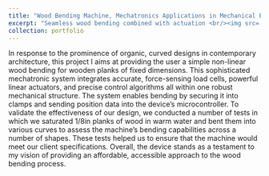 ```yaml
---
title: "Wood Bending Machine, Mechatronics Applications in Mechanical Engineering (24354)"
excerpt: "Seamless wood bending combined with actuation <br/><img src='/images/500x300.png'>"
collection: portfolio
---
```



In response to the prominence of organic, curved designs in contemporary architecture, this project I aims at providing the user a simple non-linear wood bending for wooden planks of fixed dimensions. This sophisticated mechatronic system integrates accurate, force-sensing load cells, powerful linear actuators, and precise control algorithms all within one robust mechanical structure. The system enables bending by securing it into clamps and sending position data into the device’s microcontroller. To validate the effectiveness of our design, we conducted a number of tests in which we saturated 1/8in planks of wood in warm water and bent them into various curves to assess the machine’s bending capabilities across a number of shapes. These tests helped us to ensure that the machine would meet our client specifications. Overall, the device stands as a testament to my vision of providing an affordable, accessible approach to the wood bending process.
 
